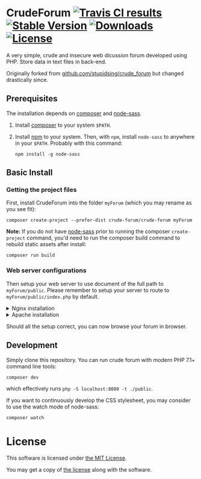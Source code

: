 # CrudeForum [![Travis CI results][travis-badge]][travis] [![Stable Version][packagist-stable-badge]][packagist] [![Downloads][packagist-total-badge]][packagist] [![License][license-badge]](LICENSE.md)

A very simple, crude and insecure web dicussion forum developed using PHP. Store data in text files in back-end.

Originally forked from [github.com/stupidsing/crude_forum](https://github.com/stupidsing/crude_forum) but changed drastically since.

[travis]: https://travis-ci.org/crude-forum/crude-forum
[travis-badge]: https://api.travis-ci.org/crude-forum/crude-forum.svg?branch=master
[packagist]: https://packagist.org/packages/crude-forum/crude-forum
[packagist-stable-badge]: https://poser.pugx.org/crude-forum/crude-forum/v/stable
[packagist-total-badge]: https://poser.pugx.org/crude-forum/crude-forum/downloads
[license-badge]: https://poser.pugx.org/crude-forum/crude-forum/license

## Prerequisites

The installation depends on [composer] and [node-sass].

1. Install [composer] to your system `$PATH`.

1. Install [npm] to your system. Then, with `npm`, install `node-sass` to anywhere in your `$PATH`. Probably with this command:

   ```shell
   npm install -g node-sass
   ```
[composer]: https://getcomposer.org/download/
[node-sass]: https://www.npmjs.com/package/node-sass
[npm]: https://www.npmjs.com/package/npm

## Basic Install

### Getting the project files

First, install CrudeForum into the folder `myForum` (which you may rename as you see fit):

```shell
composer create-project --prefer-dist crude-forum/crude-forum myForum
```

**Note:** If you do not have [node-sass] prior to running the composer `create-project` command,
you'd need to run the composer build command to rebuild static assets after install:

```shell
composer run build
```

### Web server configurations

Then setup your web server to use document of the full path to `myForum/public`. Please remember
to setup your server to route to `myForum/public/index.php` by default.

<details><summary>Nginx installation</summary><p>

For [Nginx][nginx], assuming you have `$document_root` points to `myForum/public`, this means
to have something like this in your config:

```nginx
location /  {
    ...
    fastcgi_param   SCRIPT_FILENAME  $document_root/index.php;
    ...
}
```

</p>
</details>

<details><summary>Apache installation</summary><p>

For [Apache][apache], please remember to setup [AllowOverride all][AllowOverride] in the appropriate
[Directory] section so the [.htaccess](public/.htaccess) file can work for you. Probably something
like this:

```apache
<VirtualHost "my-forum.com">
    DocumentRoot "/home/to/myForum/public"
    <Directory "/home/to/myForum/public">
        AllowOverride all
    </Directory>
</VirtualHost>
```

</p>
</details>


[nginx]: https://nginx.org/en/
[apache]: https://httpd.apache.org/
[Directory]: https://httpd.apache.org/docs/2.4/mod/core.html#directory
[AllowOverride]: https://httpd.apache.org/docs/2.4/mod/core.html#allowoverride

Should all the setup correct, you can now browse your forum in browser.

## Development

Simply clone this repository. You can run crude forum with modern PHP 7.1+ command line tools:

```shell
composer dev
```

which effectively runs `php -S localhost:8080 -t ./public`.

If you want to continuously develop the CSS stylesheet, you may consider to use the watch mode of node-sass:

```shell
composer watch
```

# License

This software is licensed under [the MIT License](https://opensource.org/licenses/MIT).

You may get a copy of [the license](LICENSE.md) along with the software.
